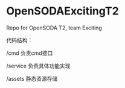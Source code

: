 # OpenSODAExcitingT2
Repo for OpenSODA T2, team Exciting

代码结构：

/cmd 负责cmd接口

/service 负责具体功能实现

/assets 静态资源存储
